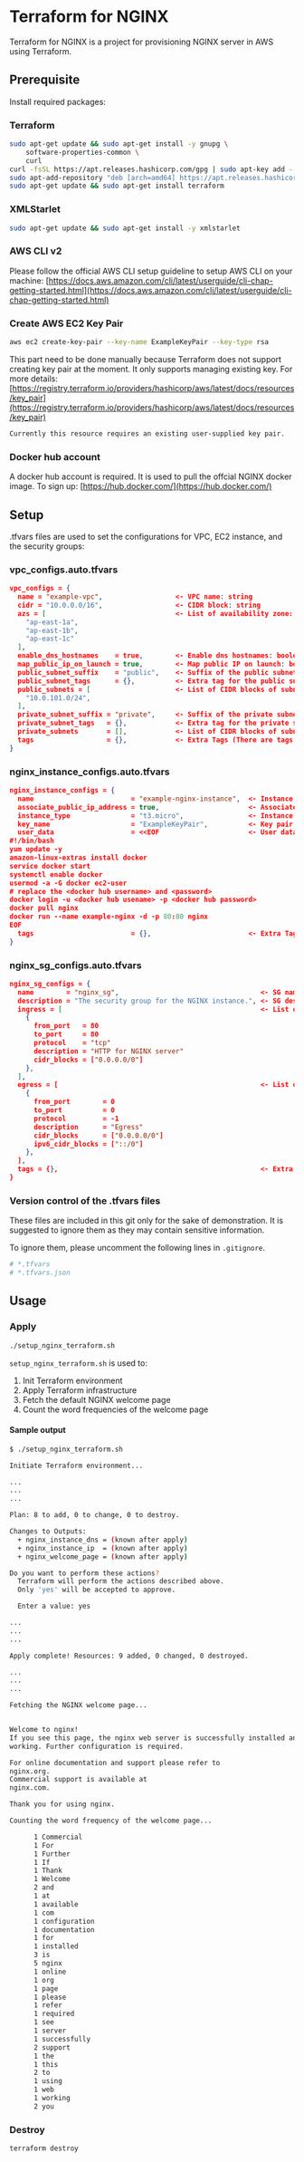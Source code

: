 # Terraform for NGINX

Terraform for NGINX is a project for provisioning NGINX server in AWS using Terraform.

## Prerequisite

Install required packages:

### Terraform

```bash
sudo apt-get update && sudo apt-get install -y gnupg \
    software-properties-common \
    curl
curl -fsSL https://apt.releases.hashicorp.com/gpg | sudo apt-key add -
sudo apt-add-repository "deb [arch=amd64] https://apt.releases.hashicorp.com $(lsb_release -cs) main"
sudo apt-get update && sudo apt-get install terraform
```

### XMLStarlet

```bash
sudo apt-get update && sudo apt-get install -y xmlstarlet
```

### AWS CLI v2

Please follow the official AWS CLI setup guideline to setup AWS CLI on your machine:
[https://docs.aws.amazon.com/cli/latest/userguide/cli-chap-getting-started.html](https://docs.aws.amazon.com/cli/latest/userguide/cli-chap-getting-started.html)

### Create AWS EC2 Key Pair

```bash
aws ec2 create-key-pair --key-name ExampleKeyPair --key-type rsa
```

This part need to be done manually because Terraform does not support creating key pair at the moment. It only supports managing existing key. For more details: [https://registry.terraform.io/providers/hashicorp/aws/latest/docs/resources/key_pair](https://registry.terraform.io/providers/hashicorp/aws/latest/docs/resources/key_pair)

```bash
Currently this resource requires an existing user-supplied key pair.
```

### Docker hub account

A docker hub account is required. It is used to pull the offcial NGINX docker image. To sign up: [https://hub.docker.com/](https://hub.docker.com/)

## Setup

.tfvars files are used to set the configurations for VPC, EC2 instance, and the security groups:

### vpc_configs.auto.tfvars

```json
vpc_configs = {
  name = "example-vpc",                  <- VPC name: string
  cidr = "10.0.0.0/16",                  <- CIDR block: string
  azs = [                                <- List of availability zone: list of string
    "ap-east-1a",
    "ap-east-1b",
    "ap-east-1c"
  ],
  enable_dns_hostnames    = true,        <- Enable dns hostnames: boolean
  map_public_ip_on_launch = true,        <- Map public IP on launch: boolean
  public_subnet_suffix    = "public",    <- Suffix of the public subnet: string
  public_subnet_tags      = {},          <- Extra tag for the public subnet: map
  public_subnets = [                     <- List of CIDR blocks of subnets: list of string
    "10.0.101.0/24",
  ],
  private_subnet_suffix = "private",     <- Suffix of the private subnet: string
  private_subnet_tags   = {},            <- Extra tag for the private subnet: map
  private_subnets       = [],            <- List of CIDR blocks of subnets: list of string
  tags                  = {},            <- Extra Tags (There are tags added by default) : map
}
```

### nginx_instance_configs.auto.tfvars

```json
nginx_instance_configs = {
  name                        = "example-nginx-instance",  <- Instance name: string
  associate_public_ip_address = true,                      <- Associate public IP address: boolean
  instance_type               = "t3.micro",                <- Instance type: string
  key_name                    = "ExampleKeyPair",          <- Key pair name: string
  user_data                   = <<EOF                      <- User data: string
#!/bin/bash
yum update -y
amazon-linux-extras install docker
service docker start
systemctl enable docker
usermod -a -G docker ec2-user
# replace the <docker hub username> and <password>
docker login -u <docker hub usename> -p <docker hub password>
docker pull nginx
docker run --name example-nginx -d -p 80:80 nginx
EOF
  tags                        = {},                        <- Extra Tags (There are tags added by default): map
}
```

### nginx_sg_configs.auto.tfvars

```json
nginx_sg_configs = {
  name        = "nginx_sg",                                   <- SG name: string
  description = "The security group for the NGINX instance.", <- SG description: string
  ingress = [                                                 <- List of ingress rules: list of map
    {
      from_port   = 80
      to_port     = 80
      protocol    = "tcp"
      description = "HTTP for NGINX server"
      cidr_blocks = ["0.0.0.0/0"]
    },
  ],
  egress = [                                                  <- List of egress rules: list of maps
    {
      from_port        = 0
      to_port          = 0
      protocol         = -1
      description      = "Egress"
      cidr_blocks      = ["0.0.0.0/0"]
      ipv6_cidr_blocks = ["::/0"]
    },
  ],
  tags = {},                                                  <- Extra tags: map
}
```

### Version control of the .tfvars files

These files are included in this git only for the sake of demonstration. It is suggested to ignore them as they may contain sensitive information.

To ignore them, please uncomment the following lines in `.gitignore`.

```bash
# *.tfvars
# *.tfvars.json
```

## Usage

### Apply

```bash
./setup_nginx_terraform.sh
```

`setup_nginx_terraform.sh` is used to:

1. Init Terraform environment
2. Apply Terraform infrastructure
3. Fetch the default NGINX welcome page
4. Count the word frequencies of the welcome page

#### Sample output

```bash
$ ./setup_nginx_terraform.sh

Initiate Terraform environment...

...
...
...

Plan: 8 to add, 0 to change, 0 to destroy.

Changes to Outputs:
  + nginx_instance_dns = (known after apply)
  + nginx_instance_ip  = (known after apply)
  + nginx_welcome_page = (known after apply)

Do you want to perform these actions?
  Terraform will perform the actions described above.
  Only 'yes' will be accepted to approve.

  Enter a value: yes

...
...
...

Apply complete! Resources: 9 added, 0 changed, 0 destroyed.

...
...
...

Fetching the NGINX welcome page...


Welcome to nginx!
If you see this page, the nginx web server is successfully installed and
working. Further configuration is required.

For online documentation and support please refer to
nginx.org.
Commercial support is available at
nginx.com.

Thank you for using nginx.

Counting the word frequency of the welcome page...

      1 Commercial
      1 For
      1 Further
      1 If
      1 Thank
      1 Welcome
      2 and
      1 at
      1 available
      1 com
      1 configuration
      1 documentation
      1 for
      1 installed
      3 is
      5 nginx
      1 online
      1 org
      1 page
      1 please
      1 refer
      1 required
      1 see
      1 server
      1 successfully
      2 support
      1 the
      1 this
      2 to
      1 using
      1 web
      1 working
      2 you
```

### Destroy

```bash
terraform destroy
```
